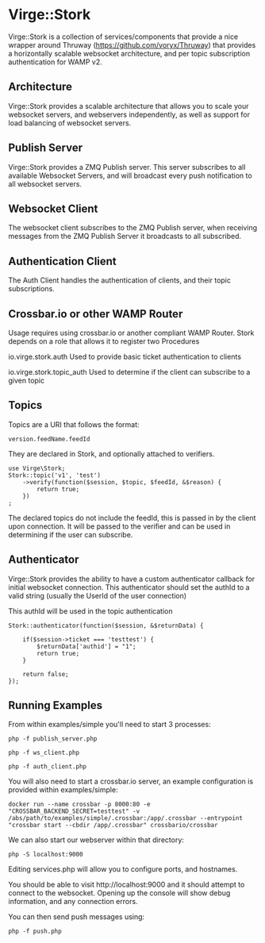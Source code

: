 # Virge::Stork

Virge::Stork is a collection of services/components that provide a nice wrapper
around Thruway (https://github.com/voryx/Thruway) that provides a horizontally 
scalable websocket architecture, and per topic subscription authentication 
for WAMP v2.

## Architecture
Virge::Stork provides a scalable architecture that allows you to scale your
websocket servers, and webservers independently, as well as support
for load balancing of websocket servers.

## Publish Server
Virge::Stork provides a ZMQ Publish server. This server subscribes to all 
available Websocket Servers, and will broadcast every push notification to 
all websocket servers. 

## Websocket Client
The websocket client subscribes to the ZMQ Publish server, when receiving messages from the ZMQ Publish Server it broadcasts to all subscribed.

## Authentication Client
The Auth Client handles the authentication of clients, and their topic subscriptions.

## Crossbar.io or other WAMP Router
Usage requires using crossbar.io or another compliant WAMP Router. Stork
depends on a role that allows it to register two Procedures

io.virge.stork.auth
Used to provide basic ticket authentication to clients

io.virge.stork.topic_auth
Used to determine if the client can subscribe to a given topic

## Topics
Topics are a URI that follows the format:
```
version.feedName.feedId
```

They are declared in Stork, and optionally attached to verifiers.
```
use Virge\Stork;
Stork::topic('v1', 'test')
    ->verify(function($session, $topic, $feedId, &$reason) {
        return true;
    })
;
```

The declared topics do not include the feedId, this is passed in by the client
upon connection. It will be passed to the verifier and can be used in determining
if the user can subscribe.

## Authenticator
Virge::Stork provides the ability to have a custom authenticator callback
for initial websocket connection. This authenticator should set the 
authId to a valid string (usually the UserId of the user connection)

This authId will be used in the topic authentication
```
Stork::authenticator(function($session, &$returnData) {
    
    if($session->ticket === 'testtest') {
        $returnData['authid'] = "1";
        return true;
    }

    return false;
});
```

## Running Examples

From within examples/simple you'll need to start 3 processes:
```
php -f publish_server.php
```
```
php -f ws_client.php
```
```
php -f auth_client.php
```

You will also need to start a crossbar.io server, an example configuration
is provided within examples/simple:

```
docker run --name crossbar -p 8000:80 -e "CROSSBAR_BACKEND_SECRET=testtest" -v /abs/path/to/examples/simple/.crossbar:/app/.crossbar --entrypoint "crossbar start --cbdir /app/.crossbar" crossbario/crossbar
```

We can also start our webserver within that directory:

```
php -S localhost:9000
```

Editing services.php will allow you to configure ports, and hostnames.

You should be able to visit http://localhost:9000 and it should attempt to 
connect to the websocket. Opening up the console will show debug information,
and any connection errors.

You can then send push messages using:
```
php -f push.php
```
